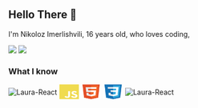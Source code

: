 ## Hello There 👋

I'm Nikoloz Imerlishvili, 16 years old, who loves coding, 


<div>
  
  <img height="150em" src="https://github-readme-stats.vercel.app/api?username=callmenikk&show_icons=true&theme=tokyonight">
  <img height="150em" src="https://github-readme-stats.vercel.app/api/top-langs/?username=callmenikk&layout=compact&theme=tokyonight">

</div>

### What I know

<div style="display: inline-block">

  <img align="center" alt="Laura-React" height="30" width="30" src="https://upload.wikimedia.org/wikipedia/commons/thumb/4/4c/Typescript_logo_2020.svg/512px-Typescript_logo_2020.svg.png" />
  <img align="center" alt="Laura-Js" height="30" width="40" src="https://raw.githubusercontent.com/devicons/devicon/master/icons/javascript/javascript-plain.svg">
  <img align="center" alt="Laura-HTML" height="30" width="40" src="https://raw.githubusercontent.com/devicons/devicon/master/icons/html5/html5-original.svg">
  <img align="center" alt="Laura-CSS" height="30" width="40" src="https://raw.githubusercontent.com/devicons/devicon/master/icons/css3/css3-original.svg">
  <img align="center" alt="Laura-React" height="30" width="40" src="https://cdn.jsdelivr.net/gh/devicons/devicon/icons/react/react-original-wordmark.svg" />
  
</div>
